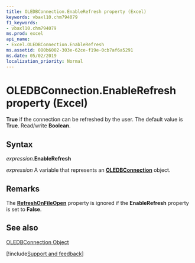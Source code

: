 ```yaml
---
title: OLEDBConnection.EnableRefresh property (Excel)
keywords: vbaxl10.chm794079
f1_keywords:
- vbaxl10.chm794079
ms.prod: excel
api_name:
- Excel.OLEDBConnection.EnableRefresh
ms.assetid: 080b6002-303e-62ce-f19e-0cb7af6a5291
ms.date: 05/02/2019
localization_priority: Normal
---
```



# OLEDBConnection.EnableRefresh property (Excel)

 **True** if the connection can be refreshed by the user. The default value is **True**. Read/write **Boolean**.


## Syntax

_expression_.**EnableRefresh**

_expression_ A variable that represents an **[OLEDBConnection](Excel.OLEDBConnection.md)** object.


## Remarks

The  **[RefreshOnFileOpen](Excel.OLEDBConnection.RefreshOnFileOpen.md)** property is ignored if the **EnableRefresh** property is set to **False**.


## See also


[OLEDBConnection Object](Excel.OLEDBConnection.md)

[!include[Support and feedback](~/includes/feedback-boilerplate.md)]